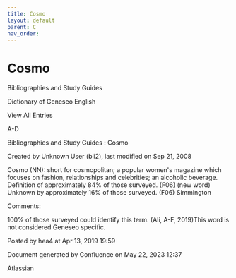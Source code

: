 ```yaml
---
title: Cosmo
layout: default
parent: C
nav_order:
---
```


# Cosmo

Bibliographies and Study Guides

Dictionary of Geneseo English

View All Entries

A-D

Bibliographies and Study Guides : Cosmo

Created by  Unknown User (bli2), last modified on Sep 21, 2008

Cosmo (NN): short for cosmopolitan; a popular women's magazine which focuses on fashion, relationships and celebrities; an alcoholic beverage. Definition of approximately 84% of those surveyed. (F06) (new word) Unknown by approximately 16% of those surveyed. (F06) Simmington

Comments:

100% of those surveyed could identify this term. (Ali, A-F, 2019)This word is not considered Geneseo specific.

Posted by hea4 at Apr 13, 2019 19:59

Document generated by Confluence on May 22, 2023 12:37

Atlassian
